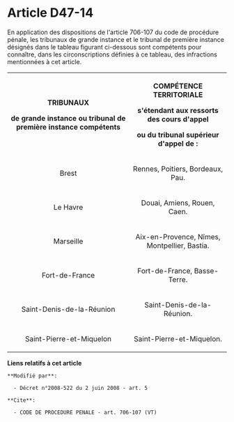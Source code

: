 # Article D47-14

En application des dispositions de l'article 706-107 du code de procédure pénale, les tribunaux de grande instance et le
tribunal de première instance désignés dans le tableau figurant ci-dessous sont compétents pour connaître, dans les
circonscriptions définies à ce tableau, des infractions mentionnées à cet article. 

<table>
  <tbody>
    <tr>
      <th>

TRIBUNAUX 

de grande instance ou tribunal de première instance compétents 

</th>
      <th>

COMPÉTENCE TERRITORIALE 

s'étendant aux ressorts des cours d'appel 

ou du tribunal supérieur d'appel de : 

</th>
    </tr>
    <tr>
      <td align="center">

Brest 

</td>
      <td align="center">

Rennes, Poitiers, Bordeaux, Pau. 

</td>
    </tr>
    <tr>
      <td align="center">

Le Havre 

</td>
      <td align="center">

Douai, Amiens, Rouen, Caen. 

</td>
    </tr>
    <tr>
      <td align="center">

Marseille 

</td>
      <td align="center">

Aix-en-Provence, Nîmes, Montpellier, Bastia. 

</td>
    </tr>
    <tr>
      <td align="center">

Fort-de-France 

</td>
      <td align="center">

Fort-de-France, Basse-Terre. 

</td>
    </tr>
    <tr>
      <td align="center">

Saint-Denis-de-la-Réunion 

</td>
      <td align="center">

Saint-Denis-de-la-Réunion. 

</td>
    </tr>
    <tr>
      <td align="center">

Saint-Pierre-et-Miquelon 

</td>
      <td align="center">

Saint-Pierre-et-Miquelon.

</td>
    </tr>
  </tbody>
</table>

**Liens relatifs à cet article**

	**Modifié par**:

	  - Décret n°2008-522 du 2 juin 2008 - art. 5

	**Cite**:

	  - CODE DE PROCEDURE PENALE - art. 706-107 (VT)
